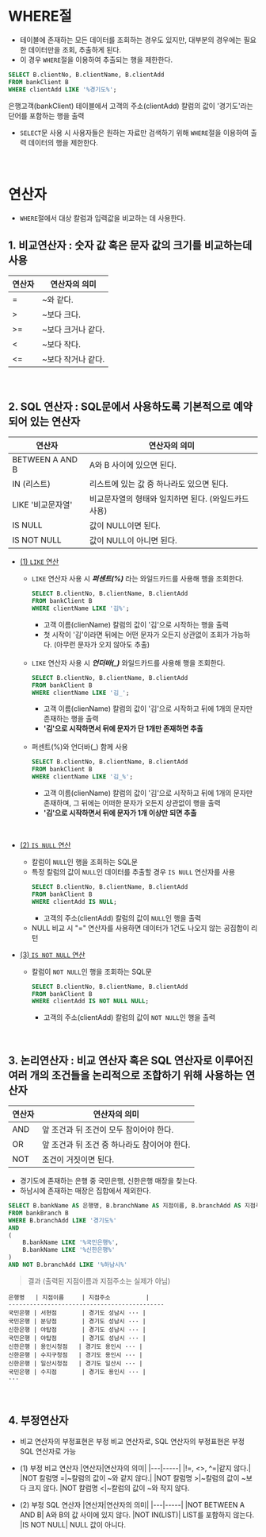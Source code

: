 # WHERE절
- 테이블에 존재하는 모든 데이터를 조회하는 경우도 있지만, 대부분의 경우에는 필요한 데이터만을 조회, 추출하게 된다.
- 이 경우 ```WHERE```절을 이용하여 추출되는 행을 제한한다.
```SQL
SELECT B.clientNo, B.clientName, B.clientAdd
FROM bankClient B
WHERE clientAdd LIKE '%경기도%';
```
은행고객(bankClient) 테이블에서 고객의 주소(clientAdd) 칼럼의 값이 '경기도'라는 단어를 포함하는 행을 출력

- ```SELECT```문 사용 시 사용자들은 원하는 자료만 검색하기 위해 ```WHERE```절을 이용하여 출력 데이터의 행을 제한한다.
<BR><BR><BR>

# 연산자
- ```WHERE```절에서 대상 칼럼과 입력값을 비교하는 데 사용한다.

## 1. **비교연산자** : 숫자 값 혹은 문자 값의 크기를 비교하는데 사용

|연산자|연산자의 의미|
|---|-----|
|=|~와 같다.|
|>|~보다 크다.|
|>=|~보다 크거나 같다.|
|<| ~보다 작다.
|<=|~보다 작거나 같다.

<BR>

## 2. **SQL 연산자** : SQL문에서 사용하도록 기본적으로 예약되어 있는 연산자

|연산자|연산자의 의미|
|---|-----|
|BETWEEN A AND B|A와 B 사이에 있으면 된다.|
|IN (리스트)|리스트에 있는 값 중 하나라도 있으면 된다.|
|LIKE '비교문자열'|비교문자열의 형태와 일치하면 된다. (와일드카드 사용)|
|IS NULL|값이 NULL이면 된다.
|IS NOT NULL| 값이 NULL이 아니면 된다.

- <U>(1) ```LIKE``` 연산</U>
    - ```LIKE``` 연산자 사용 시 ***퍼센트(%)*** 라는 와일드카드를 사용해 행을 조회한다.


        ```SQL
        SELECT B.clientNo, B.clientName, B.clientAdd
        FROM bankClient B
        WHERE clientName LIKE '김%';
        ```
        - 고객 이름(clienName) 칼럼의 값이 '김'으로 시작하는 행을 출력
        - 첫 시작이 '김'이라면 뒤에는 어떤 문자가 오든지 상관없이 조회가 가능하다. (아무런 문자가 오지 않아도 추출)

    <BR>

    - ```LIKE``` 연산자 사용 시 ***언더바(_)*** 와일드카드를 사용해 행을 조회한다.
        ```SQL
        SELECT B.clientNo, B.clientName, B.clientAdd
        FROM bankClient B
        WHERE clientName LIKE '김_';
        ```
        - 고객 이름(clienName) 칼럼의 값이 '김'으로 시작하고 뒤에 1개의 문자만 존재하는 행을 출력
        - **'김'으로 시작하면서 뒤에 문자가 단 1개만 존재하면 추출**

    <BR>

    - 퍼센트(%)와 언더바(_) 함께 사용
        ```SQL
        SELECT B.clientNo, B.clientName, B.clientAdd
        FROM bankClient B
        WHERE clientName LIKE '김_%';
        ```
        - 고객 이름(clienName) 칼럼의 값이 '김'으로 시작하고 뒤에 1개의 문자만 존재하며, 그 뒤에는 어떠한 문자가 오든지 상관없이 행을 출력
        - **'김'으로 시작하면서 뒤에 문자가 1개 이상만 되면 추출**
    
<BR>

- <U>(2) ```IS NULL``` 연산</U>
    - 칼럼이 ```NULL```인 행을 조회하는 SQL문
    - 특정 칼럼의 값이 ```NULL```인 데이터를 추출할 경우 ```IS NULL``` 연산자를 사용
        ```SQL
        SELECT B.clientNo, B.clientName, B.clientAdd
        FROM bankClient B
        WHERE clientAdd IS NULL;
        ```
        - 고객의 주소(clientAdd) 칼럼의 값이 ```NULL```인 행을 출력
    - NULL 비교 시 "=" 연산자를 사용하면 데이터가 1건도 나오지 않는 공집합이 리턴

- <U>(3) ```IS NOT NULL``` 연산</U>
    - 칼럼이 ```NOT NULL```인 행을 조회하는 SQL문
         ```SQL
        SELECT B.clientNo, B.clientName, B.clientAdd
        FROM bankClient B
        WHERE clientAdd IS NOT NULL NULL;
        ```
        - 고객의 주소(clientAdd) 칼럼의 값이 ```NOT NULL```인 행을 출력

<BR>

## 3. **논리연산자** : 비교 연산자 혹은 SQL 연산자로 이루어진 여러 개의 조건들을 논리적으로 조합하기 위해 사용하는 연산자
|연산자|연산자의 의미|
|---|-----|
|AND| 앞 조건과 뒤 조건이 모두 참이어야 한다.
|OR| 앞 조건과 뒤 조건 중 하나라도 참이어야 한다.
|NOT| 조건이 거짓이면 된다.

- 경기도에 존재하는 은행 중 국민은행, 신한은행 매장을 찾는다.
- 하남시에 존재하는 매장은 집합에서 제외한다.
```SQL
SELECT B.bankName AS 은행명, B.branchName AS 지점이름, B.branchAdd AS 지점주소
FROM bankBranch B
WHERE B.branchAdd LIKE '경기도%'
AND
(
    B.bankName LIKE '%국민은행%',
    B.bankName LIKE '%신한은행%'
)
AND NOT B.branchAdd LIKE '%하남시%'
```

> 결과 (출력된 지점이름과 지점주소는 실제가 아님)
```
은행명   | 지점이름     | 지점주소          |
--------------------------------------------
국민은행 | 서현점       | 경기도 성남시 ··· |
국민은행 | 분당점       | 경기도 성남시 ··· |
신한은행 | 야탑점       | 경기도 성남시 ··· |
국민은행 | 야탑점       | 경기도 성남시 ··· |
신한은행 | 용인시청점   | 경기도 용인시 ··· |
신한은행 | 수지구청점   | 경기도 용인시 ··· |
신한은행 | 일산시청점   | 경기도 일산시 ··· |
국민은행 | 수지점       | 경기도 용인시 ··· |
···
```

<BR>

## 4. **부정연산자**
- 비교 연산자의 부정표현은 부정 비교 연산자로, SQL 연산자의 부정표현은 부정 SQL 연산자로 가능

- (1) 부정 비교 연산자
    |연산자|연산자의 의미|
    |---|-----|
    |!=, <>, ^=|같지 않다.|
    |NOT 칼럼명 =|~칼럼의 값이 ~와 같지 않다.|
    |NOT 칼럼명 >|~칼럼의 값이 ~보다 크지 않다.
    |NOT 칼럼명 <|~칼럼의 값이 ~와 작지 않다.

- (2) 부정 SQL 연산자
    |연산자|연산자의 의미|
    |---|-----|
    |NOT BETWEEN A AND B| A와 B의 값 사이에 있지 않다.
    |NOT IN(LIST)| LIST를 포함하지 않는다.
    |IS NOT NULL| NULL 값이 아니다.
    